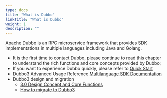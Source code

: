 ```yaml
---
type: docs
title: "What is Dubbo"
linkTitle: "What is Dubbo"
weight: 1
description: ""
---
```


Apache Dubbo is an RPC microservice framework that provides SDK implementations in multiple languages including Java and Golang.

* It is the first time to contact Dubbo, please continue to read this chapter to understand the rich functions and core concepts provided by Dubbo;
* If you want to experience Dubbo quickly, please refer to [Quick Start](../quickstart)
* Dubbo3 Advanced Usage Reference [Multilanguage SDK Documentation](../mannual)
* Dubbo3 design and migration
  * [3.0 Design Concept and Core Functions](./dubbo3/)
  * [How to migrate to Dubbo3](/en/docs3-v2/java-sdk/upgrades-and-compatibility)